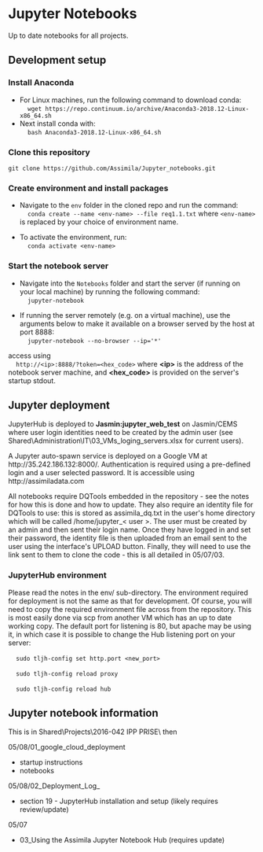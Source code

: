 # Jupyter Notebooks #
Up to date notebooks for all projects.
## Development setup ##
### Install Anaconda ###
- For Linux machines, run the following command to download conda:\
&nbsp;&nbsp;&nbsp;&nbsp;``` wget https://repo.continuum.io/archive/Anaconda3-2018.12-Linux-x86_64.sh ```
- Next install conda with:\
&nbsp;&nbsp;&nbsp;&nbsp;``` bash Anaconda3-2018.12-Linux-x86_64.sh ```

### Clone this repository ###
	git clone https://github.com/Assimila/Jupyter_notebooks.git 

### Create environment and install packages ###
- Navigate to the ```env``` folder in the cloned repo and run the command:\
&nbsp;&nbsp;&nbsp;&nbsp;```conda create --name <env-name> --file req1.1.txt```
where ```<env-name>``` is replaced by your choice of environment name.

- To activate the environment, run:\
&nbsp;&nbsp;&nbsp;&nbsp;```conda activate <env-name> ```

### Start the notebook server ###
- Navigate into the ```Notebooks``` folder and start the server (if running on your local machine) by running the following command:\
&nbsp;&nbsp;&nbsp;&nbsp;```jupyter-notebook```
  
- If running the server remotely (e.g. on a virtual machine), use the arguments below to make it available on a browser served by the host at port 8888:\
&nbsp;&nbsp;&nbsp;&nbsp;```jupyter-notebook --no-browser --ip='*' ```

access using\
&nbsp;&nbsp;&nbsp;&nbsp;```http://<ip>:8888/?token=<hex_code>```
where __\<ip>__ is the address of the notebook server machine, and __<hex_code>__ is provided on the server's startup stdout.

## Jupyter deployment ##
JupyterHub is deployed to **Jasmin:jupyter_web_test** on Jasmin/CEMS where user login identities need to be created by the admin user (see Shared\Administration\IT\03_VMs_loging_servers.xlsx for current users).
<p>A Jupyter auto-spawn service is deployed on a Google VM at http://35.242.186.132:8000/. Authentication is required using a pre-defined login and a user selected password. It is accessible using http://assimiladata.com</p>
<p>All notebooks require DQTools embedded in the repository - see the notes for how this is done and how to update. They also require an identity file for DQTools to use: this is stored as assimila_dq.txt in the user's home directory which will be called /home/jupyter_< user >. The user must be created by an admin and then sent their login name. Once they have logged in and set their password, the identity file is then uploaded from an email sent to the user using the interface's UPLOAD button. Finally, they will need to use the link sent to them to clone the code - this is all detailed in 05/07/03.<i>
</i></p>

### JupyterHub environment ###
Please read the notes in the env/ sub-directory. The environment required for deployment is not the same as that for development.
Of course, you will need to copy the required environment file across from the repository. This is most easily done via scp from another VM which has an up to date working copy.
The default port for listening is 80, but apache may be using it, in which case it is possible to change the Hub listening port on your server:

&nbsp;&nbsp;&nbsp;&nbsp;```sudo tljh-config set http.port <new_port>```

&nbsp;&nbsp;&nbsp;&nbsp;```sudo tljh-config reload proxy```

&nbsp;&nbsp;&nbsp;&nbsp;```sudo tljh-config reload hub```

## Jupyter notebook information ##
This is in Shared\Projects\2016-042 IPP PRISE\ then

05/08/01_google_cloud_deployment
* startup instructions
* notebooks

05/08/02_Deployment_Log_<latest>
* section 19 - JupyterHub installation and setup (likely requires review/update)
	
05/07
* 03_Using the Assimila Jupyter Notebook Hub (requires update)
